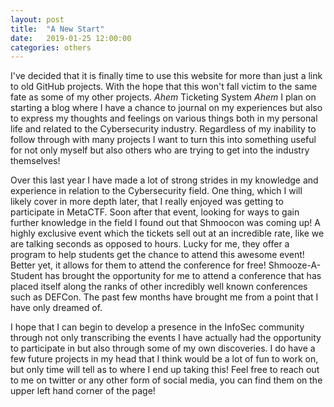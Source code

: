 ```yaml
---
layout: post
title:  "A New Start"
date:   2019-01-25 12:00:00
categories: others
---
```


  I've decided that it is finally time to use this website for more than just a link to old GitHub projects. With the hope that this won't fall victim to the same fate as some of my other projects. *Ahem* Ticketing System *Ahem* I plan on starting a blog where I have a chance to journal on my experiences but also to express my thoughts and feelings on various things both in my personal life and related to the Cybersecurity industry. Regardless of my inability to follow through with many projects I want to turn this into something useful for not only myself but also others who are trying to get into the industry themselves!

  Over this last year I have made a lot of strong strides in my knowledge and experience in relation to the Cybersecurity field. One thing, which I will likely cover in more depth later, that I really enjoyed was getting to participate in MetaCTF. Soon after that event, looking for ways to gain further knowledge in the field I found out that Shmoocon was coming up! A highly exclusive event which the tickets sell out at an incredible rate, like we are talking seconds as opposed to hours. Lucky for me, they offer a program to help students get the chance to attend this awesome event! Better yet, it allows for them to attend the conference for free! Shmooze-A-Student has brought the  opportunity for me to attend a conference that has placed itself along the ranks of other incredibly well known conferences such as DEFCon. The past few months have brought me from a point that I have only dreamed of.

  I hope that I can begin to develop a presence in the InfoSec community through not only transcribing the events I have actually had the opportunity to participate in but also through some of my own discoveries. I do have a few future projects in my head that I think would be a lot of fun to work on, but only time will tell as to where I end up taking this! Feel free to reach out to me on twitter or any other form of social media, you can find them on the upper left hand corner of the page!
